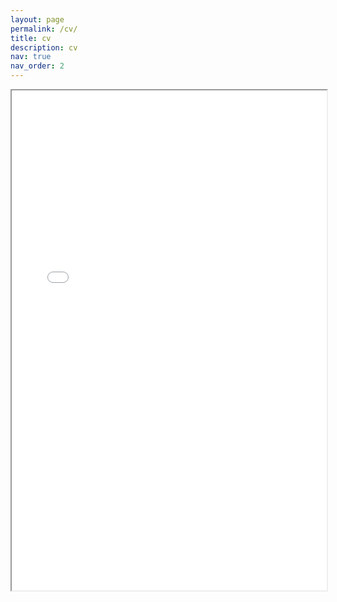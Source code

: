 ```yaml
---
layout: page
permalink: /cv/
title: cv
description: cv
nav: true
nav_order: 2
---
```




<div style="width: 100%; height:800">
<iframe src="path_to_your_pdf" width="100%" height="800">
Please click on the icon on the top right to download my CV if it does not show up in your browser. 
</iframe>
</div>
